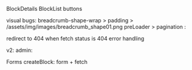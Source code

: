 BlockDetails
BlockList buttons

visual bugs:
breadcrumb-shape-wrap > padding  > /assets/img/images/breadcrumb_shape01.png
preLoader > pagination
:

redirect to 404 when fetch status is 404
error handling

v2:
admin:

Forms
createBlock: form + fetch